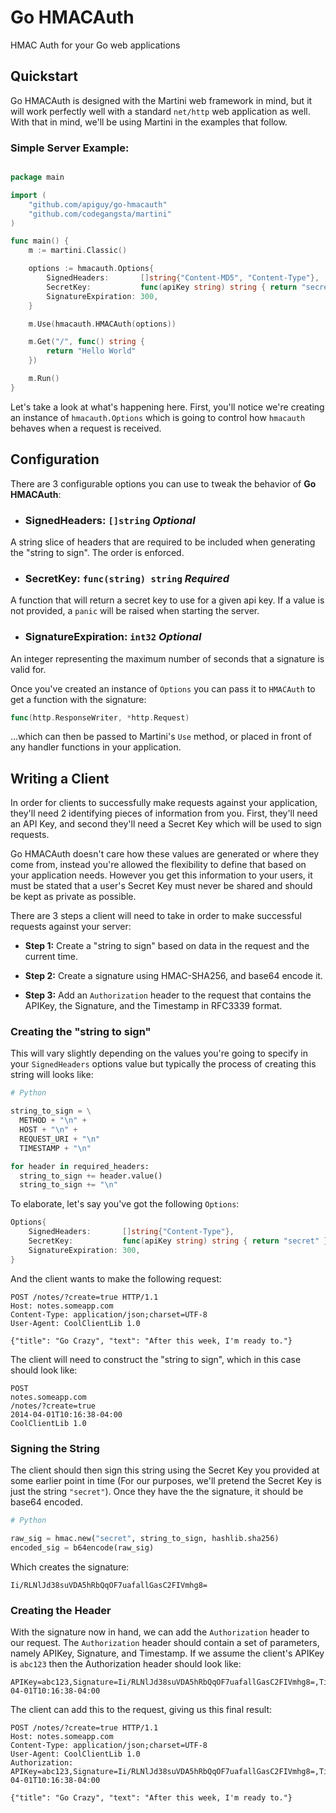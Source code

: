 Go HMACAuth
===========

HMAC Auth for your Go web applications

Quickstart
----------

Go HMACAuth is designed with the Martini web framework in mind, but it
will work perfectly well with a standard `net/http` web application as
well. With that in mind, we'll be using Martini in the examples that
follow.

### Simple Server Example:

```go

package main

import (
	"github.com/apiguy/go-hmacauth"
	"github.com/codegangsta/martini"
)

func main() {
	m := martini.Classic()

	options := hmacauth.Options{
		SignedHeaders:       []string{"Content-MD5", "Content-Type"},
		SecretKey:           func(apiKey string) string { return "secret" },
		SignatureExpiration: 300,
	}

	m.Use(hmacauth.HMACAuth(options))

	m.Get("/", func() string {
		return "Hello World"
	})

	m.Run()
}

```

Let's take a look at what's happening here. First, you'll notice we're creating
an instance of `hmacauth.Options` which is going to control how `hmacauth`
behaves when a request is received.

Configuration
-------------

There are 3 configurable options you can use to tweak the behavior of
**Go HMACAuth**:

* ### SignedHeaders: `[]string` *Optional*
A string slice of headers that are required to be included when generating the
"string to sign". The order is enforced.

* ### SecretKey: `func(string) string` *Required*
A function that will return a secret key to use for a given api key. If a value
is not provided, a `panic` will be raised when starting the server.

* ### SignatureExpiration: `int32` *Optional*
An integer representing the maximum number of seconds that a signature is valid
for.

Once you've created an instance of `Options` you can pass it to `HMACAuth` to
get a function with the signature:

```go
func(http.ResponseWriter, *http.Request)
```

...which can then be passed to Martini's `Use` method, or placed in front of any
handler functions in your application.

Writing a Client
----------------

In order for clients to successfully make requests against your application,
they'll need 2 identifying pieces of information from you. First, they'll need
an API Key, and second they'll need a Secret Key which will be used to sign
requests.

Go HMACAuth doesn't care how these values are generated or where they come from,
instead you're allowed the flexibility to define that based on your application
needs. However you get this information to your users, it must be stated that
a user's Secret Key must never be shared and should be kept as private as
possible.

There are 3 steps a client will need to take in order to make successful
requests against your server:

* **Step 1:** Create a "string to sign" based on data in the request and the
current time.

* **Step 2:** Create a signature using HMAC-SHA256, and base64 encode it.

* **Step 3:** Add an `Authorization` header to the request that contains the
APIKey, the Signature, and the Timestamp in RFC3339 format.


### Creating the "string to sign"

This will vary slightly depending on the values you're going to specify in your
`SignedHeaders` options value but typically the process of creating this string
will looks like:

~~~ python
# Python

string_to_sign = \
  METHOD + "\n" +
  HOST + "\n" +
  REQUEST_URI + "\n"
  TIMESTAMP + "\n"

for header in required_headers:
  string_to_sign += header.value()
  string_to_sign += "\n"

~~~

To elaborate, let's say you've got the following `Options`:

```go
Options{
	SignedHeaders:       []string{"Content-Type"},
	SecretKey:           func(apiKey string) string { return "secret" },
	SignatureExpiration: 300,
}
```

And the client wants to make the following request:

```http
POST /notes/?create=true HTTP/1.1
Host: notes.someapp.com
Content-Type: application/json;charset=UTF-8
User-Agent: CoolClientLib 1.0

{"title": "Go Crazy", "text": "After this week, I'm ready to."}
```

The client will need to construct the "string to sign", which in this case
should look like:

```
POST
notes.someapp.com
/notes/?create=true
2014-04-01T10:16:38-04:00
CoolClientLib 1.0

```

### Signing the String

The client should then sign this string using the Secret Key you provided at
some earlier point in time (For our purposes, we'll pretend the Secret Key is
just the string `"secret"`). Once they have the the signature, it should be
base64 encoded.

~~~ python
# Python

raw_sig = hmac.new("secret", string_to_sign, hashlib.sha256)
encoded_sig = b64encode(raw_sig)

~~~

Which creates the signature:

```
Ii/RLNlJd38suVDA5hRbQqOF7uafallGasC2FIVmhg8=
```

### Creating the Header


With the signature now in hand, we can add the `Authorization` header to our
request. The `Authorization` header should contain a set of parameters, namely
APIKey, Signature, and Timestamp. If we assume the client's APIKey is
`abc123` then the Authorization header should look like:

```
APIKey=abc123,Signature=Ii/RLNlJd38suVDA5hRbQqOF7uafallGasC2FIVmhg8=,Timestamp=2014-04-01T10:16:38-04:00
```

The client can add this to the request, giving us this final result:

```http
POST /notes/?create=true HTTP/1.1
Host: notes.someapp.com
Content-Type: application/json;charset=UTF-8
User-Agent: CoolClientLib 1.0
Authorization: APIKey=abc123,Signature=Ii/RLNlJd38suVDA5hRbQqOF7uafallGasC2FIVmhg8=,Timestamp=2014-04-01T10:16:38-04:00

{"title": "Go Crazy", "text": "After this week, I'm ready to."}
```
